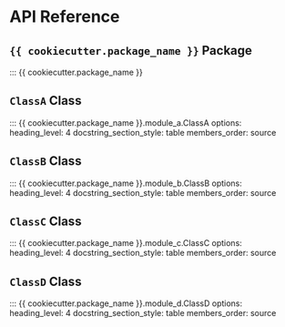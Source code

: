 # API Reference

## `{{ cookiecutter.package_name }}` **Package**

::: {{ cookiecutter.package_name }}

## `ClassA` **Class**

::: {{ cookiecutter.package_name }}.module_a.ClassA
    options:
      heading_level: 4
      docstring_section_style: table
      members_order: source

## `ClassB` **Class**

::: {{ cookiecutter.package_name }}.module_b.ClassB
    options:
      heading_level: 4
      docstring_section_style: table
      members_order: source

## `ClassC` **Class**

::: {{ cookiecutter.package_name }}.module_c.ClassC
    options:
      heading_level: 4
      docstring_section_style: table
      members_order: source

## `ClassD` **Class**

::: {{ cookiecutter.package_name }}.module_d.ClassD
    options:
      heading_level: 4
      docstring_section_style: table
      members_order: source